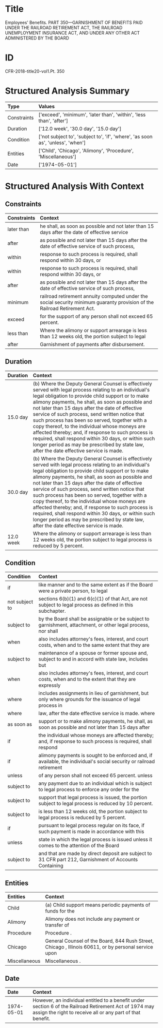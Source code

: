 # Title

 Employees' Benefits. PART 350—GARNISHMENT OF BENEFITS PAID UNDER THE RAILROAD RETIREMENT ACT, THE RAILROAD UNEMPLOYMENT INSURANCE ACT, AND UNDER ANY OTHER ACT ADMINISTERED BY THE BOARD


# ID

 CFR-2018-title20-vol1.Pt. 350


# Structured Analysis Summary

| Type        | Values                                                                          |
|:------------|:--------------------------------------------------------------------------------|
| Constraints | ['exceed', 'minimum', 'later than', 'within', 'less than', 'after']             |
| Duration    | ['12.0 week', '30.0 day', '15.0 day']                                           |
| Condition   | ['not subject to', 'subject to', 'if', 'where', 'as soon as', 'unless', 'when'] |
| Entities    | ['Child', 'Chicago', 'Alimony', 'Procedure', 'Miscellaneous']                   |
| Date        | ['1974-05-01']                                                                  |


# Structured Analysis With Context

 


## Constraints

| Constraints   | Context                                                                                                                    |
|:--------------|:---------------------------------------------------------------------------------------------------------------------------|
| later than    | he shall, as soon as possible and not later than 15 days after the date of effective service                               |
| after         | as possible and not later than 15 days after the date of effective service of such process,                                |
| within        | response to such process is required, shall respond within  30 days, or                                                    |
| within        | response to such process is required, shall respond within  30 days, or                                                    |
| after         | as possible and not later than 15 days after the date of effective service of such process,                                |
| minimum       | railroad retirement annuity computed under the social security minimum  guaranty provision of the Railroad Retirement Act. |
| exceed        | for the support of any person shall not exceed  65 percent.                                                                |
| less than     | Where the alimony or support arrearage is  less than 12 weeks old, the portion subject to legal                            |
| after         | Garnishment of payments  after  disbursement.                                                                              |


## Duration

| Duration   | Context                                                                                                                                                                                                                                                                                                                                                                                                                                                                                                                                                                                                                           |
|:-----------|:----------------------------------------------------------------------------------------------------------------------------------------------------------------------------------------------------------------------------------------------------------------------------------------------------------------------------------------------------------------------------------------------------------------------------------------------------------------------------------------------------------------------------------------------------------------------------------------------------------------------------------|
| 15.0 day   | (b) Where the Deputy General Counsel is effectively served with legal process relating to an individual's legal obligation to provide child support or to make alimony payments, he shall, as soon as possible and not later than 15 days after the date of effective service of such process, send written notice that such process has been so served, together with a copy thereof, to the individual whose moneys are affected thereby; and, if response to such process is required, shall respond within 30 days, or within such longer period as may be prescribed by state law, after the date effective service is made. |
| 30.0 day   | (b) Where the Deputy General Counsel is effectively served with legal process relating to an individual's legal obligation to provide child support or to make alimony payments, he shall, as soon as possible and not later than 15 days after the date of effective service of such process, send written notice that such process has been so served, together with a copy thereof, to the individual whose moneys are affected thereby; and, if response to such process is required, shall respond within 30 days, or within such longer period as may be prescribed by state law, after the date effective service is made. |
| 12.0 week  | Where the alimony or support arrearage is less than 12 weeks old, the portion subject to legal process is reduced by 5 percent.                                                                                                                                                                                                                                                                                                                                                                                                                                                                                                   |


## Condition

| Condition      | Context                                                                                                              |
|:---------------|:---------------------------------------------------------------------------------------------------------------------|
| if             | like manner and to the same extent as if the Board were a private person, to legal                                   |
| not subject to | sections 6(b)(1) and 6(c)(1) of that Act, are not subject to  legal process as defined in this subchapter.           |
| subject to     | by the Board shall be assignable or be subject to garnishment, attachment, or other legal process, nor shall         |
| when           | also includes attorney's fees, interest, and court costs, when and to the same extent that they are                  |
| subject to     | maintenance of a spouse or former spouse and, subject to and in accord with state law, includes but                  |
| when           | also includes attorney's fees, interest, and court costs, when and to the extent that they are expressly             |
| where          | includes assignments in lieu of garnishment, but only where grounds for the issuance of legal process in             |
| where          | law, after the date effective service is made. where                                                                 |
| as soon as     | support or to make alimony payments, he shall, as soon as possible and not later than 15 days after                  |
| if             | the individual whose moneys are affected thereby; and, if response to such process is required, shall respond        |
| if             | alimony payments is sought to be enforced and, if available, the individual's social security or railroad retirement |
| unless         | of any person shall not exceed 65 percent. unless                                                                    |
| subject to     | any payment due to an individual which is subject to legal process to enforce any order for the                      |
| subject to     | support that legal process is issued, the portion subject to  legal process is reduced by 10 percent.                |
| subject to     | is less than 12 weeks old, the portion subject to  legal process is reduced by 5 percent.                            |
| if             | pursuant to legal process regular on its face, if such payment is made in accordance with this                       |
| unless         | state in which the legal process is issued unless it comes to the attention of the Board                             |
| subject to     | and that are made by direct deposit are subject to 31 CFR part 212, Garnishment of Accounts Containing               |


## Entities

| Entities      | Context                                                                                              |
|:--------------|:-----------------------------------------------------------------------------------------------------|
| Child         | (a)  Child support means periodic payments of funds for the                                          |
| Alimony       | Alimony does not include any payment or transfer of                                                  |
| Procedure     | Procedure .                                                                                          |
| Chicago       | General Counsel of the Board, 844 Rush Street, Chicago , Illinois 60611, or by personal service upon |
| Miscellaneous | Miscellaneous .                                                                                      |


## Date

| Date       | Context                                                                                                                                                              |
|:-----------|:---------------------------------------------------------------------------------------------------------------------------------------------------------------------|
| 1974-05-01 | However, an individual entitled to a benefit under section 6 of the Railroad Retirement Act of 1974 may assign the right to receive all or any part of that benefit. |


